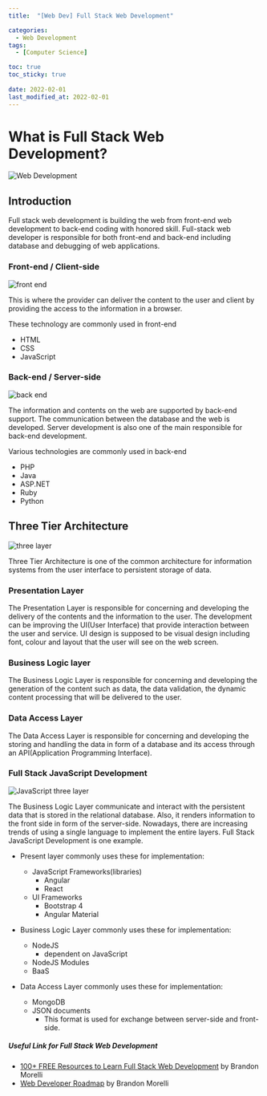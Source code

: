 ```yaml
---
title:  "[Web Dev] Full Stack Web Development"

categories:
  - Web Development
tags:
  - [Computer Science]

toc: true
toc_sticky: true
 
date: 2022-02-01
last_modified_at: 2022-02-01
---
```

# What is Full Stack Web Development?

![Web Development](https://user-images.githubusercontent.com/79438062/151754962-1c7de501-484d-49e6-a064-c6cbb85517f4.jpg)

## Introduction
Full stack web development is building the web from front-end web development to back-end coding with honored skill. Full-stack web developer is responsible for both front-end and back-end including database and debugging of web applications.

### Front-end / Client-side

![front end](https://user-images.githubusercontent.com/79438062/152002788-31794b51-2118-4429-b986-64a384ee17c0.jpg)


This is where the provider can deliver the content to the user and client by providing the access to the information in a browser.

These technology are commonly used in front-end
- HTML
- CSS
- JavaScript

### Back-end / Server-side

![back end](https://user-images.githubusercontent.com/79438062/152010954-c65a233b-27a7-4976-8fb4-5deb13dfe4cd.jpg)


The information and contents on the web are supported by back-end support. The communication between the database and the web is developed. Server development is also one of the main responsible for back-end development.

Various technologies are commonly used in back-end
- PHP
- Java
- ASP.NET
- Ruby
- Python

## Three Tier Architecture

![three layer](https://user-images.githubusercontent.com/79438062/152032009-14abe142-6c5c-407c-b28d-c741cad6c4f2.jpg)

Three Tier Architecture is one of the common architecture for information systems from the user interface to persistent storage of data.

### Presentation Layer

The Presentation Layer is responsible for concerning and developing the delivery of the contents and the information to the user. The development can be improving the UI(User Interface) that provide interaction between the user and service. UI design is supposed to be visual design including font, colour and layout that the user will see on the web screen.

### Business Logic layer

The Business Logic Layer is responsible for concerning and developing the generation of the content such as data, the data validation, the dynamic content processing that will be delivered to the user.

### Data Access Layer

The Data Access Layer is responsible for concerning and developing the storing and handling the data in form of a database and its access through an API(Application Programming Interface).

### Full Stack JavaScript Development

![JavaScript three layer](https://user-images.githubusercontent.com/79438062/152041918-fd678d86-3098-4034-8403-e24488155e44.jpg)

The Business Logic Layer communicate and interact with the persistent data that is stored in the relational database. Also, it renders information to the front side in form of the server-side. Nowadays, there are increasing trends of using a single language to implement the entire layers. Full Stack JavaScript Development is one example.

- Present layer commonly uses these for implementation:
  * JavaScript Frameworks(libraries)
    + Angular
    + React
  * UI Frameworks
    + Bootstrap 4
    + Angular Material

- Business Logic Layer commonly uses these for implementation:
  * NodeJS
    + dependent on JavaScript
  * NodeJS Modules
  * BaaS

- Data Access Layer commonly uses these for implementation:
  * MongoDB
  * JSON documents
    + This format is used for exchange between server-side and front-side.

##### Useful Link for Full Stack Web Development
- [100+ FREE Resources to Learn Full Stack Web Development](https://codeburst.io/100-free-resources-to-learn-full-stack-web-development-5b40e0bdf5f2) by Brandon Morelli
- [Web Developer Roadmap](https://codeburst.io/the-2018-web-developer-roadmap-826b1b806e8d) by Brandon Morelli

